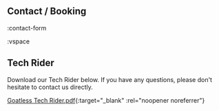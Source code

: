 ## Contact / Booking

:contact-form

:vspace

## Tech Rider

Download our Tech Rider below. If you have any questions, please don't hesitate to contact us directly.

[Goatless Tech Rider.pdf](https://www.google.de){:target="_blank" :rel="noopener noreferrer"}
